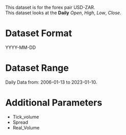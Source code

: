 This dataset is for the forex pair USD-ZAR.    
This dataset looks at the **Daily** _Open_, _High_, _Low_, _Close_.   

# Dataset Format  

YYYY-MM-DD    

# Dataset Range    

Daily Data from: 2006-01-13 to 2023-01-10.    

# Additional Parameters    

* Tick_volume    
* Spread    
* Real_Volume    